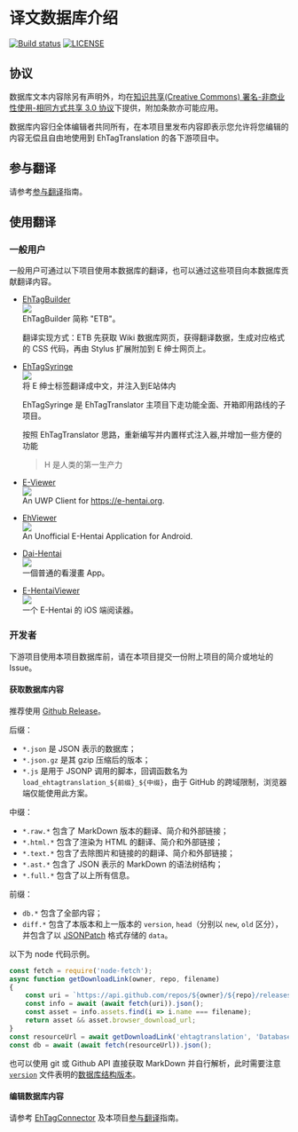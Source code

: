 译文数据库介绍 
==================

[![Build status](https://ci.appveyor.com/api/projects/status/wvvq1lfio5qo3ejo?svg=true)](https://ci.appveyor.com/project/EhTagApi-Bot/database)
[![LICENSE](https://img.shields.io/badge/license-by--nc--sa-orange.svg?logo=creative-commons)](LICENSE.md)

## 协议

数据库文本内容除另有声明外，均在[知识共享(Creative Commons) 署名-非商业性使用-相同方式共享 3.0 协议](LICENSE.md)下提供，附加条款亦可能应用。

数据库内容归全体编辑者共同所有，在本项目里发布内容即表示您允许将您编辑的内容无偿且自由地使用到 EhTagTranslation 的各下游项目中。

## 参与翻译

请参考[参与翻译](CONTRIBUTING.md)指南。

## 使用翻译

### 一般用户

一般用户可通过以下项目使用本数据库的翻译，也可以通过这些项目向本数据库贡献翻译内容。

* [EhTagBuilder](https://github.com/Mapaler/EhTagTranslator/wiki/EhTagBuilder)  
  ![][plat-web]  
  EhTagBuilder 简称 "ETB"。

  翻译实现方式：ETB 先获取 Wiki 数据库网页，获得翻译数据，生成对应格式的 CSS 代码，再由 Stylus 扩展附加到 E 绅士网页上。

* [EhTagSyringe](https://github.com/Mapaler/EhTagTranslator/wiki/EhTagSyringe)  
  ![][plat-web]  
  将 E 绅士标签翻译成中文，并注入到E站体内

  EhTagSyringe 是 EhTagTranslator 主项目下走功能全面、开箱即用路线的子项目。

  按照 EhTagTranslator 思路，重新编写并内置样式注入器,并增加一些方便的功能

  >  H 是人类的第一生产力

* [E-Viewer](https://github.com/OpportunityLiu/E-Viewer)  
  ![][plat-uwp]  
  An UWP Client for <https://e-hentai.org>.

* [EhViewer](https://github.com/seven332/EhViewer)  
  ![][plat-android]  
  An Unofficial E-Hentai Application for Android.

* [Dai-Hentai](https://github.com/DaidoujiChen/Dai-Hentai)  
  ![][plat-ios]  
  一個普通的看漫畫 App。
  
* [E-HentaiViewer](https://github.com/kayanouriko/E-HentaiViewer)  
  ![][plat-ios]  
  一个 E-Hentai 的 iOS 端阅读器。
  
### 开发者

下游项目使用本项目数据库前，请在本项目提交一份附上项目的简介或地址的 Issue。

#### 获取数据库内容

推荐使用 [Github Release](https://github.com/ehtagtranslation/Database/releases)。

后缀：
- `*.json` 是 JSON 表示的数据库；
- `*.json.gz` 是其 gzip 压缩后的版本；
- `*.js` 是用于 JSONP 调用的脚本，回调函数名为 `load_ehtagtranslation_${前缀}_${中缀}`，由于 GitHub 的跨域限制，浏览器端仅能使用此方案。

中缀：
- `*.raw.*` 包含了 MarkDown 版本的翻译、简介和外部链接；
- `*.html.*` 包含了渲染为 HTML 的翻译、简介和外部链接；
- `*.text.*` 包含了去除图片和链接的的翻译、简介和外部链接；
- `*.ast.*` 包含了 JSON 表示的 MarkDown 的语法树结构；
- `*.full.*` 包含了以上所有信息。

前缀：
- `db.*` 包含了全部内容；
- `diff.*` 包含了本版本和上一版本的 `version`, `head`（分别以 `new`, `old` 区分），并包含了以 [JSONPatch](http://jsonpatch.com/) 格式存储的 `data`。

以下为 node 代码示例。
``` js
const fetch = require('node-fetch');
async function getDownloadLink(owner, repo, filename)
{
    const uri = `https://api.github.com/repos/${owner}/${repo}/releases/latest`;
    const info = await (await fetch(uri)).json();
    const asset = info.assets.find(i => i.name === filename);
    return asset && asset.browser_download_url;
}
const resourceUrl = await getDownloadLink('ehtagtranslation', 'Database', 'db.html.json');
const db = await (await fetch(resourceUrl)).json();
```

也可以使用 git 或 Github API 直接获取 MarkDown 并自行解析，此时需要注意 [`version`](version) 文件表明的[数据库结构版本](database-version-info.md)。

#### 编辑数据库内容

请参考 [EhTagConnector](https://github.com/ehtagtranslation/EhTagConnector) 及本项目[参与翻译](CONTRIBUTING.md)指南。

[plat-web]: https://img.shields.io/badge/platform-web-red.svg?logo=javascript
[plat-ios]: https://img.shields.io/badge/platform-iOS-lightgrey.svg?logo=apple
[plat-uwp]: https://img.shields.io/badge/platform-UWP-blue.svg?logo=windows
[plat-android]: https://img.shields.io/badge/platform-Android-brightgreen.svg?logo=android
